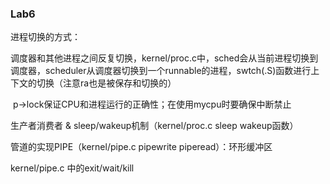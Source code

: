 ### Lab6

进程切换的方式：

​	调度器和其他进程之间反复切换，kernel/proc.c中，sched会从当前进程切换到调度器，scheduler从调度器切换到一个runnable的进程，swtch(.S)函数进行上下文的切换（注意ra也是被保存和切换的）

​	p->lock保证CPU和进程运行的正确性；在使用mycpu时要确保中断禁止

生产者消费者 & sleep/wakeup机制（kernel/proc.c sleep wakeup函数）

管道的实现PIPE（kernel/pipe.c pipewrite piperead）：环形缓冲区

kernel/pipe.c 中的exit/wait/kill

​	
